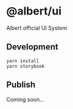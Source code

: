 # @albert/ui

Albert official UI System

## Development
```
yarn install
yarn storybook
```

## Publish
Coming soon...